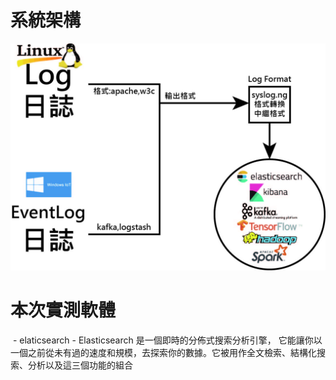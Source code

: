 # 系統架構
![Analysis_tructure](images/Analysis_tructure.jpg)

# 本次實測軟體
  - elaticsearch - Elasticsearch 是一個即時的分佈式搜索分析引擎， 它能讓你以一個之前從未有過的速度和規模，去探索你的數據。它被用作全文檢索、結構化搜索、分析以及這三個功能的組合
